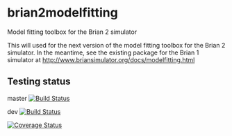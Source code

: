 brian2modelfitting
==================

Model fitting toolbox for the Brian 2 simulator

This will used for the next version of the model fitting toolbox for the Brian 2 simulator. In the meantime, see the existing package for the Brian 1 simulator at http://www.briansimulator.org/docs/modelfitting.html



Testing status
--------------
master
[![Build Status](https://travis-ci.org/brian-team/brian2modelfitting.svg?branch=master)](https://travis-ci.org/brian-team/brian2modelfitting)

dev
[![Build Status](https://travis-ci.org/brian-team/brian2modelfitting.svg?branch=dev)](https://travis-ci.org/brian-team/brian2modelfitting)

[![Coverage Status](https://coveralls.io/repos/github/brian-team/brian2modelfitting/badge.svg?branch=dev)](https://coveralls.io/github/brian-team/brian2modelfitting?branch=dev)

